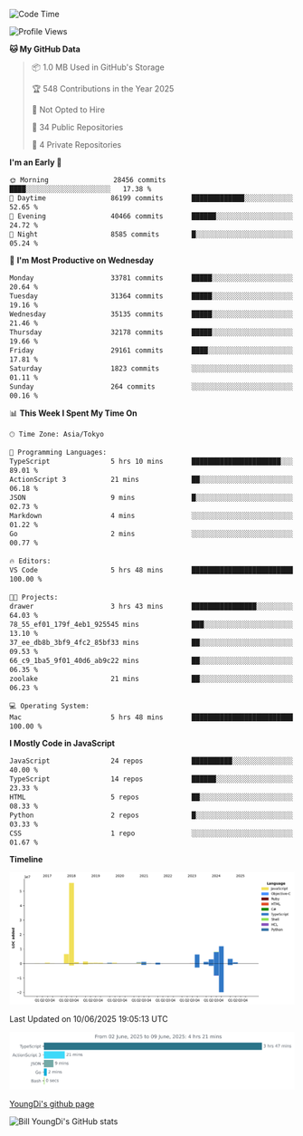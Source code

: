 <!--START_SECTION:waka-->
![Code Time](http://img.shields.io/badge/Code%20Time-1%2C320%20hrs%2032%20mins-blue)

![Profile Views](http://img.shields.io/badge/Profile%20Views-1-blue)

**🐱 My GitHub Data** 

> 📦 1.0 MB Used in GitHub's Storage 
 > 
> 🏆 548 Contributions in the Year 2025
 > 
> 🚫 Not Opted to Hire
 > 
> 📜 34 Public Repositories 
 > 
> 🔑 4 Private Repositories 
 > 
**I'm an Early 🐤** 

```text
🌞 Morning                28456 commits       ████░░░░░░░░░░░░░░░░░░░░░   17.38 % 
🌆 Daytime                86199 commits       █████████████░░░░░░░░░░░░   52.65 % 
🌃 Evening                40466 commits       ██████░░░░░░░░░░░░░░░░░░░   24.72 % 
🌙 Night                  8585 commits        █░░░░░░░░░░░░░░░░░░░░░░░░   05.24 % 
```
📅 **I'm Most Productive on Wednesday** 

```text
Monday                   33781 commits       █████░░░░░░░░░░░░░░░░░░░░   20.64 % 
Tuesday                  31364 commits       █████░░░░░░░░░░░░░░░░░░░░   19.16 % 
Wednesday                35135 commits       █████░░░░░░░░░░░░░░░░░░░░   21.46 % 
Thursday                 32178 commits       █████░░░░░░░░░░░░░░░░░░░░   19.66 % 
Friday                   29161 commits       ████░░░░░░░░░░░░░░░░░░░░░   17.81 % 
Saturday                 1823 commits        ░░░░░░░░░░░░░░░░░░░░░░░░░   01.11 % 
Sunday                   264 commits         ░░░░░░░░░░░░░░░░░░░░░░░░░   00.16 % 
```


📊 **This Week I Spent My Time On** 

```text
🕑︎ Time Zone: Asia/Tokyo

💬 Programming Languages: 
TypeScript               5 hrs 10 mins       ██████████████████████░░░   89.01 % 
ActionScript 3           21 mins             ██░░░░░░░░░░░░░░░░░░░░░░░   06.18 % 
JSON                     9 mins              █░░░░░░░░░░░░░░░░░░░░░░░░   02.73 % 
Markdown                 4 mins              ░░░░░░░░░░░░░░░░░░░░░░░░░   01.22 % 
Go                       2 mins              ░░░░░░░░░░░░░░░░░░░░░░░░░   00.77 % 

🔥 Editors: 
VS Code                  5 hrs 48 mins       █████████████████████████   100.00 % 

🐱‍💻 Projects: 
drawer                   3 hrs 43 mins       ████████████████░░░░░░░░░   64.03 % 
78_55_ef01_179f_4eb1_925545 mins             ███░░░░░░░░░░░░░░░░░░░░░░   13.10 % 
37_ee_db8b_3bf9_4fc2_85bf33 mins             ██░░░░░░░░░░░░░░░░░░░░░░░   09.53 % 
66_c9_1ba5_9f01_40d6_ab9c22 mins             ██░░░░░░░░░░░░░░░░░░░░░░░   06.35 % 
zoolake                  21 mins             ██░░░░░░░░░░░░░░░░░░░░░░░   06.23 % 

💻 Operating System: 
Mac                      5 hrs 48 mins       █████████████████████████   100.00 % 
```

**I Mostly Code in JavaScript** 

```text
JavaScript               24 repos            ██████████░░░░░░░░░░░░░░░   40.00 % 
TypeScript               14 repos            ██████░░░░░░░░░░░░░░░░░░░   23.33 % 
HTML                     5 repos             ██░░░░░░░░░░░░░░░░░░░░░░░   08.33 % 
Python                   2 repos             █░░░░░░░░░░░░░░░░░░░░░░░░   03.33 % 
CSS                      1 repo              ░░░░░░░░░░░░░░░░░░░░░░░░░   01.67 % 
```



**Timeline**

![Lines of Code chart](https://raw.githubusercontent.com/Youngdi/Youngdi/master/assets/bar_graph.png)


 Last Updated on 10/06/2025 19:05:13 UTC
<!--END_SECTION:waka-->

![wakatime](./images/stat.svg)

[YoungDi's github page](https://youngdi.github.io)

![Bill YoungDi's GitHub stats](https://github-readme-stats.vercel.app/api?username=youngdi&count_private=true&show_icons=true)
